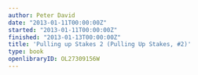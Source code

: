 ```yaml
---
author: Peter David
date: "2013-01-11T00:00:00Z"
started: "2013-01-11T00:00:00Z"
finished: "2013-01-13T00:00:00Z"
title: 'Pulling up Stakes 2 (Pulling Up Stakes, #2)'
type: book
openlibraryID: OL27309156W
---
```

